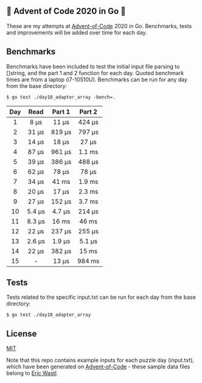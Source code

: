 ## :christmas_tree: Advent of Code 2020 in Go :christmas_tree:
These are my attempts at [Advent-of-Code](https://adventofcode.com) 2020 in Go. Benchmarks, tests and improvements will be added over time for each day.

## Benchmarks
Benchmarks have been included to test the initial input file parsing to []string, and the part 1 and 2 function for each day. Quoted benchmark times are from a laptop (i7-10510U). Benchmarks can be run for any day from the base directory:
```
$ go test ./day10_adapter_array -bench=.
```
| Day | Read | Part 1 | Part 2 |
| :---: | :---: | :---: | :---: |
| 1 | 8 μs | 11 μs | 424 μs |
| 2 | 31 μs | 819 μs | 797 μs |
| 3 | 14 μs | 18 μs | 27 μs |
| 4 | 87 μs | 961 μs | 1.1 ms |
| 5 | 39 μs | 386 μs | 488 μs |
| 6 | 62 μs | 78 μs | 78 μs |
| 7 | 34 μs | 41 ms | 1.9 ms |
| 8 | 20 μs | 17 μs | 2.3 ms |
| 9 | 27 μs | 152 μs | 3.7 ms |
| 10 | 5.4 μs | 4.7 μs | 214 μs |
| 11 | 8.3 μs | 16 ms | 46 ms |
| 12 | 22 μs | 237 μs | 255 μs |
| 13 | 2.6 μs | 1.9 μs | 5.1 μs |
| 14 | 22 μs | 382 μs | 15 ms |
| 15 | - | 13 μs | 984 ms |

## Tests
Tests related to the specific input.txt can be run for each day from the base directory:
```
$ go test ./day10_adapter_array
```

## License
[MIT](LICENSE)  

Note that this repo contains example inputs for each puzzle day (input.txt), which have been generated on [Advent-of-Code](https://adventofcode.com) - these sample data files belong to [Eric Wastl](https://twitter.com/ericwastl).

